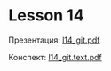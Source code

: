 # Lesson 14

Презентация: [l14_git.pdf](https://github.com/ait-tr/cohort40.2/blob/main/basic_programming/lesson_14/presentation/l14_git.pdf)

Конспект: [l14_git.text.pdf](https://github.com/ait-tr/cohort40.2/blob/main/basic_programming/lesson_14/presentation/l14_git.text.pdf)
